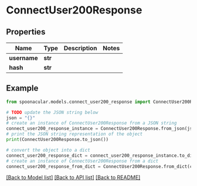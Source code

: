 # ConnectUser200Response



## Properties

Name | Type | Description | Notes
------------ | ------------- | ------------- | -------------
**username** | **str** |  | 
**hash** | **str** |  | 

## Example

```python
from spoonacular.models.connect_user200_response import ConnectUser200Response

# TODO update the JSON string below
json = "{}"
# create an instance of ConnectUser200Response from a JSON string
connect_user200_response_instance = ConnectUser200Response.from_json(json)
# print the JSON string representation of the object
print(ConnectUser200Response.to_json())

# convert the object into a dict
connect_user200_response_dict = connect_user200_response_instance.to_dict()
# create an instance of ConnectUser200Response from a dict
connect_user200_response_from_dict = ConnectUser200Response.from_dict(connect_user200_response_dict)
```
[[Back to Model list]](../README.md#documentation-for-models) [[Back to API list]](../README.md#documentation-for-api-endpoints) [[Back to README]](../README.md)


